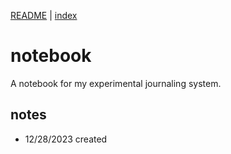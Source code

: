 [README](README.md) | [index](_index.md)

# notebook
A notebook for my experimental journaling system.

## notes
* 12/28/2023 created
